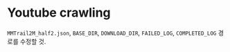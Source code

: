 # Youtube crawling

`MMTrail2M_half2.json`, `BASE_DIR`, `DOWNLOAD_DIR`, `FAILED_LOG`, `COMPLETED_LOG` 경로를 수정할 것.
